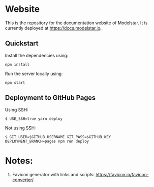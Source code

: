 # Website

This is the repository for the documentation website of Modelstar. It is currently deployed at https://docs.modelstar.io.

## Quickstart

Install the dependencies using:
```
npm install 
```

Run the server locally using:

```
npm start
```

## Deployment to GitHub Pages

Using SSH:

```
$ USE_SSH=true yarn deploy
```

Not using SSH:

```
$ GIT_USER=$GITHUB_USERNAME GIT_PASS=$GITHUB_KEY DEPLOYMENT_BRANCH=pages npm run deploy
```

# Notes:

1. Favicon generator with links and scripts: https://favicon.io/favicon-converter/
